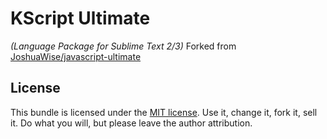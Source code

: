 # KScript Ultimate
*(Language Package for Sublime Text 2/3)*
Forked from [JoshuaWise/javascript-ultimate](https://github.com/JoshuaWise/javascript-ultimate)

## License

This bundle is licensed under the [MIT license](http://www.opensource.org/licenses/mit-license.php).
Use it, change it, fork it, sell it. Do what you will, but please leave the author attribution.
